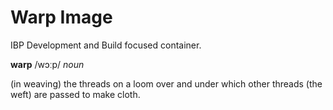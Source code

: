 # Warp Image

IBP Development and Build focused container.

**warp** /wɔːp/ _noun_ 

(in weaving) the threads on a loom over and under which other threads (the weft) are passed to make cloth.


